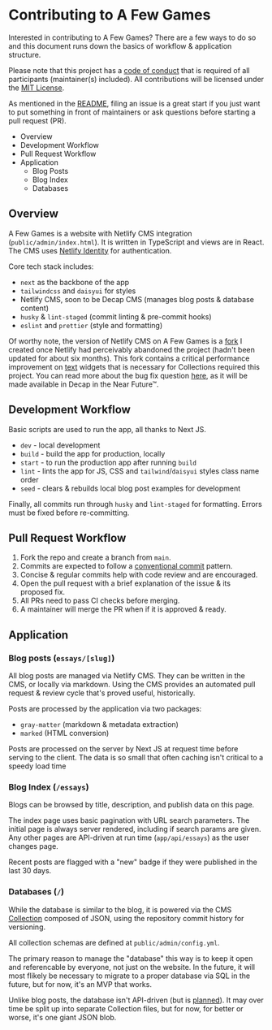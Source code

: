 # Contributing to A Few Games

Interested in contributing to A Few Games? There are a few ways to do so and this document runs down the basics of workflow & application structure.

Please note that this project has a [code of conduct](CODE_OF_CONDUCT.md) that is required of all participants (maintainer(s) included). All contributions will be licensed under the [MIT License](https://mit-license.org/).

As mentioned in the [README](README.md), filing an issue is a great start if you just want to put something in front of maintainers or ask questions before starting a pull request (PR).

- Overview
- Development Workflow
- Pull Request Workflow
- Application
  - Blog Posts
  - Blog Index
  - Databases

## Overview

A Few Games is a website with Netlify CMS integration (`public/admin/index.html`). It is written in TypeScript and views are in React. The CMS uses [Netlify Identity](https://docs.netlify.com/security/secure-access-to-sites/identity/) for authentication.

Core tech stack includes:

- `next` as the backbone of the app
- `tailwindcss` and `daisyui` for styles
- Netlify CMS, soon to be Decap CMS (manages blog posts & database content)
- `husky` & `lint-staged` (commit linting & pre-commit hooks)
- `eslint` and `prettier` (style and formatting)

Of worthy note, the version of Netlify CMS on A Few Games is a [fork](https://github.com/geotrev/netlify-cms/tree/3415-list-lag-example) I created once Netlify had perceivably abandoned the project (hadn't been updated for about six months). This fork contains a critical performance improvement on [text](https://decapcms.org/docs/widgets/#text) widgets that is necessary for Collections required this project. You can read more about the bug fix question [here](https://github.com/decaporg/decap-cms/pull/6565), as it will be made available in Decap in the Near Future™.

## Development Workflow

Basic scripts are used to run the app, all thanks to Next JS.

- `dev` - local development
- `build` - build the app for production, locally
- `start` - to run the production app after running `build`
- `lint` - lints the app for JS, CSS and `tailwind`/`daisyui` styles class name order
- `seed` - clears & rebuilds local blog post examples for development

Finally, all commits run through `husky` and `lint-staged` for formatting. Errors must be fixed before re-committing.

## Pull Request Workflow

1. Fork the repo and create a branch from `main`.
2. Commits are expected to follow a [conventional commit](https://www.conventionalcommits.org/en/v1.0.0/) pattern.
3. Concise & regular commits help with code review and are encouraged.
4. Open the pull request with a brief explanation of the issue & its proposed fix.
5. All PRs need to pass CI checks before merging.
6. A maintainer will merge the PR when if it is approved & ready.

## Application

### Blog posts (`essays/[slug]`)

All blog posts are managed via Netlify CMS. They can be written in the CMS, or locally via markdown. Using the CMS provides an automated pull request & review cycle that's proved useful, historically.

Posts are processed by the application via two packages:

- `gray-matter` (markdown & metadata extraction)
- `marked` (HTML conversion)

Posts are processed on the server by Next JS at request time before serving to the client. The data is so small that often caching isn't critical to a speedy load time

### Blog Index (`/essays`)

Blogs can be browsed by title, description, and publish data on this page.

The index page uses basic pagination with URL search parameters. The initial page is always server rendered, including if search params are given. Any other pages are API-driven at run time (`app/api/essays`) as the user changes page.

Recent posts are flagged with a "new" badge if they were published in the last 30 days.

### Databases (`/`)

While the database is similar to the blog, it is powered via the CMS [Collection](https://decapcms.org/docs/collection-types/#file-collections) composed of JSON, using the repository commit history for versioning.

All collection schemas are defined at `public/admin/config.yml`.

The primary reason to manage the "database" this way is to keep it open and referencable by everyone, not just on the website. In the future, it will most flikely be necessary to migrate to a proper database via SQL in the future, but for now, it's an MVP that works.

Unlike blog posts, the database isn't API-driven (but is [planned](https://github.com/geotrev/afew.games/issues/274)). It may over time be split up into separate Collection files, but for now, for better or worse, it's one giant JSON blob.
